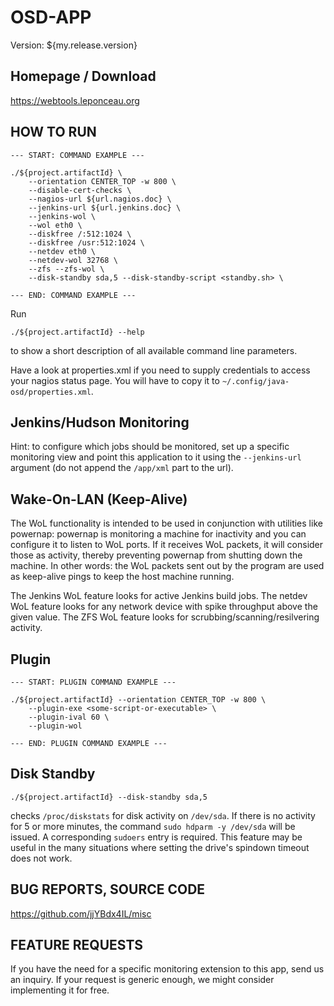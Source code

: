 # OSD-APP

Version: ${my.release.version}



## Homepage / Download

https://webtools.leponceau.org



## HOW TO RUN

```
--- START: COMMAND EXAMPLE ---

./${project.artifactId} \
    --orientation CENTER_TOP -w 800 \
    --disable-cert-checks \
    --nagios-url ${url.nagios.doc} \
    --jenkins-url ${url.jenkins.doc} \
    --jenkins-wol \
    --wol eth0 \
    --diskfree /:512:1024 \
    --diskfree /usr:512:1024 \
    --netdev eth0 \
    --netdev-wol 32768 \
    --zfs --zfs-wol \
    --disk-standby sda,5 --disk-standby-script <standby.sh> \

--- END: COMMAND EXAMPLE ---
```

Run

    ./${project.artifactId} --help

to show a short description of all available command line parameters.

Have a look at properties.xml if you need to supply credentials to access your nagios status page.
You will have to copy it to `~/.config/java-osd/properties.xml`.



## Jenkins/Hudson Monitoring

Hint: to configure which jobs should be monitored, set up a specific monitoring view and point this application
to it using the `--jenkins-url` argument (do not append the `/app/xml` part to the url).



## Wake-On-LAN (Keep-Alive)

The WoL functionality is intended to be used in conjunction with utilities like powernap: powernap is
monitoring a machine for inactivity and you can configure it to listen to WoL ports. If it receives WoL
packets, it will consider those as activity, thereby preventing powernap from shutting down the machine.
In other words: the WoL packets sent out by the program are used as keep-alive pings to keep the host machine
running.

The Jenkins WoL feature looks for active Jenkins build jobs. The netdev WoL feature looks for any network
device with spike throughput above the given value. The ZFS WoL feature looks for
scrubbing/scanning/resilvering activity.



## Plugin

```
--- START: PLUGIN COMMAND EXAMPLE ---

./${project.artifactId} --orientation CENTER_TOP -w 800 \
    --plugin-exe <some-script-or-executable> \
    --plugin-ival 60 \
    --plugin-wol

--- END: PLUGIN COMMAND EXAMPLE ---
```



## Disk Standby

    ./${project.artifactId} --disk-standby sda,5

checks `/proc/diskstats` for disk activity on `/dev/sda`. If there is no activity for 5 or more minutes,
the command `sudo hdparm -y /dev/sda` will be issued. A corresponding `sudoers` entry is required. This feature
may be useful in the many situations where setting the drive's spindown timeout does not work.



## BUG REPORTS, SOURCE CODE

https://github.com/jjYBdx4IL/misc



## FEATURE REQUESTS

If you have the need for a specific monitoring extension to this app, send us an inquiry. If your request
is generic enough, we might consider implementing it for free.

